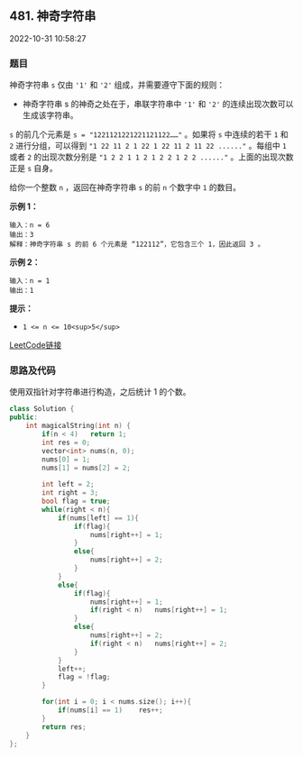 ## 481. 神奇字符串

2022-10-31 10:58:27

### 题目

神奇字符串 ``s`` 仅由 ``'1'`` 和 ``'2'`` 组成，并需要遵守下面的规则：


- 神奇字符串 s 的神奇之处在于，串联字符串中 ``'1'`` 和 ``'2'`` 的连续出现次数可以生成该字符串。


``s`` 的前几个元素是 ``s = "1221121221221121122……"`` 。如果将 ``s`` 中连续的若干 ``1`` 和 ``2`` 进行分组，可以得到 ``"1 22 11 2 1 22 1 22 11 2 11 22 ......"`` 。每组中 ``1`` 或者 ``2`` 的出现次数分别是 ``"1 2 2 1 1 2 1 2 2 1 2 2 ......"`` 。上面的出现次数正是 ``s`` 自身。

给你一个整数 ``n`` ，返回在神奇字符串 ``s`` 的前 ``n`` 个数字中 ``1`` 的数目。

 

**示例 1：**

```
输入：n = 6
输出：3
解释：神奇字符串 s 的前 6 个元素是 “122112”，它包含三个 1，因此返回 3 。 
```

**示例 2：**

```
输入：n = 1
输出：1
```

 

**提示：**


- ``1 <= n <= 10<sup>5</sup>``



[LeetCode链接](https://leetcode-cn.com/problems/magical-string/)

### 思路及代码

使用双指针对字符串进行构造，之后统计 1 的个数。

```cpp
class Solution {
public:
    int magicalString(int n) {
        if(n < 4)   return 1;
        int res = 0;
        vector<int> nums(n, 0);
        nums[0] = 1;
        nums[1] = nums[2] = 2;
        
        int left = 2;
        int right = 3;
        bool flag = true;
        while(right < n){
            if(nums[left] == 1){
                if(flag){
                    nums[right++] = 1;
                }
                else{
                    nums[right++] = 2;
                }
            }
            else{
                if(flag){
                    nums[right++] = 1;
                    if(right < n)   nums[right++] = 1;
                }
                else{
                    nums[right++] = 2;
                    if(right < n)   nums[right++] = 2;
                }
            }
            left++;
            flag = !flag;
        }

        for(int i = 0; i < nums.size(); i++){
            if(nums[i] == 1)    res++;
        }
        return res;
    }
};
```